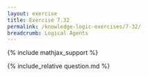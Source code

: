```yaml
---
layout: exercise
title: Exercise 7.32
permalink: /knowledge-logic-exercises/7-32/
breadcrumb: Logical Agents
---
```


{% include mathjax_support %}

<div><i class="arrow-up" data-chapter="knowledge-logic-exercises" data-exercise="ex_32" data-rating="0"></i></div>
{% include_relative question.md %}
